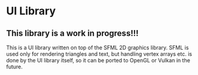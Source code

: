 # UI Library

## This library is a work in progress!!! 

This is a UI library written on top of the SFML 2D graphics library.
SFML is used only for rendering triangles and text,
but handling vertex arrays etc. is done by the UI library itself,
so it can be ported to OpenGL or Vulkan in the future.
